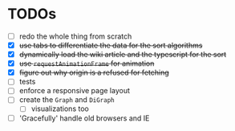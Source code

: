 # TODOs

- [ ] redo the whole thing from scratch
- [x] ~~use tabs to differentiate the data for the sort algorithms~~
- [x] ~~dynamically load the wiki article and the typescript for the sort~~
- [x] ~~use `requestAnimationFrame` for animation~~
- [x] ~~figure out why origin is a refused for fetching~~
- [ ] tests
- [ ] enforce a responsive page layout
- [ ] create the `Graph` and `DiGraph`
  - [ ] visualizations too
- [ ] 'Gracefully' handle old browsers and IE
